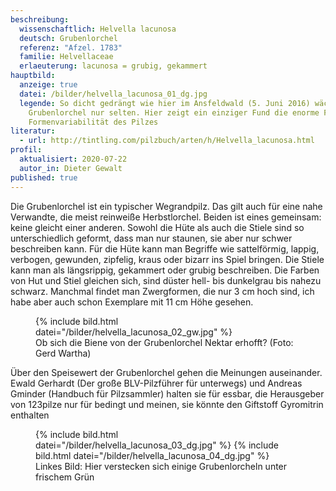 ```yaml
---
beschreibung:
  wissenschaftlich: Helvella lacunosa
  deutsch: Grubenlorchel
  referenz: "Afzel. 1783"
  familie: Helvellaceae
  erlaeuterung: lacunosa = grubig, gekammert
hauptbild:
  anzeige: true
  datei: /bilder/helvella_lacunosa_01_dg.jpg
  legende: So dicht gedrängt wie hier im Ansfeldwald (5. Juni 2016) wächst die
    Grubenlorchel nur selten. Hier zeigt ein einziger Fund die enorme Farb- und
    Formenvariabilität des Pilzes
literatur:
  - url: http://tintling.com/pilzbuch/arten/h/Helvella_lacunosa.html
profil:
  aktualisiert: 2020-07-22
  autor_in: Dieter Gewalt
published: true
---
```

Die Grubenlorchel ist ein typischer Wegrandpilz. Das gilt auch für eine nahe Verwandte, die meist reinweiße Herbstlorchel. Beiden ist eines gemeinsam: keine gleicht einer anderen. Sowohl die Hüte als auch die Stiele sind so unterschiedlich geformt, dass man nur staunen, sie aber nur schwer beschreiben kann. Für die Hüte kann man Begriffe wie sattelförmig, lappig, verbogen, gewunden, zipfelig, kraus oder bizarr ins Spiel bringen. Die Stiele kann man als längsrippig, gekammert oder grubig beschreiben. Die Farben von Hut und Stiel gleichen sich, sind düster hell- bis dunkelgrau bis nahezu schwarz. Manchmal findet man Zwergformen, die nur 3 cm hoch sind, ich habe aber auch schon Exemplare mit 11 cm Höhe gesehen. 

<div class="figure">
  <figure class="standard">
    <div class="bilder">
      {% include bild.html datei="/bilder/helvella_lacunosa_02_gw.jpg" %}
    </div>
    <figcaption>Ob sich die Biene von der Grubenlorchel Nektar erhofft? (Foto: Gerd Wartha)</figcaption>
  </figure>
</div>

Über den Speisewert der Grubenlorchel gehen die Meinungen auseinander. Ewald Gerhardt (Der große BLV-Pilzführer für unterwegs) und Andreas Gminder (Handbuch für Pilzsammler) halten sie für essbar, die Herausgeber von 123pilze nur für bedingt und meinen, sie könnte den Giftstoff Gyromitrin enthalten

<div class="figure">
  <figure class="standard">
    <div class="bilder">
      {% include bild.html datei="/bilder/helvella_lacunosa_03_dg.jpg" %}
      {% include bild.html datei="/bilder/helvella_lacunosa_04_dg.jpg" %}
    </div>
    <figcaption>Linkes Bild: Hier verstecken sich einige Grubenlorcheln unter frischem Grün</figcaption>
  </figure>
</div>

